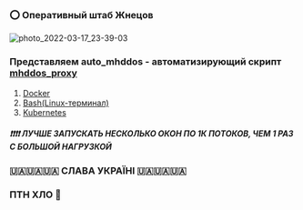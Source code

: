 ### ⭕️ Оперативный штаб Жнецов
![photo_2022-03-17_23-39-03](https://user-images.githubusercontent.com/41838573/158963538-944690c4-83ea-4934-9a29-6eb8f1e61f3a.jpg)

### Представляем auto_mhddos - автоматизирующий скрипт [mhddos_proxy](https://github.com/porthole-ascend-cinnamon/mhddos_proxy)

1. [Docker](https://github.com/Aruiem234/auto_mhddos/tree/main/docker#-docker)
2. [Bash(Linux-терминал)](https://github.com/Aruiem234/auto_mhddos#-bash)
3. [Kubernetes](https://github.com/Aruiem234/auto_mhddos/tree/main/helm-charts#mhddos-auto-helm-charts)

##### ❗️❗️❗️❗️ ЛУЧШЕ ЗАПУСКАТЬ НЕСКОЛЬКО ОКОН ПО 1К ПОТОКОВ, ЧЕМ 1 РАЗ С БОЛЬШОЙ НАГРУЗКОЙ

### 🇺🇦🇺🇦🇺🇦 СЛАВА УКРАЇНІ 🇺🇦🇺🇦🇺🇦
### ПТН ХЛО 🤡
